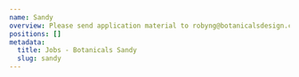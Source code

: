 ```yaml
---
name: Sandy
overview: Please send application material to robyng@botanicalsdesign.com
positions: []
metadata:
  title: Jobs - Botanicals Sandy
  slug: sandy
---
```

